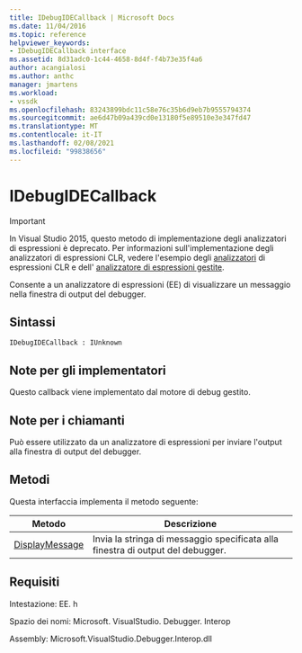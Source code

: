 ```yaml
---
title: IDebugIDECallback | Microsoft Docs
ms.date: 11/04/2016
ms.topic: reference
helpviewer_keywords:
- IDebugIDECallback interface
ms.assetid: 8d31adc0-1c44-4658-8d4f-f4b73e35f4a6
author: acangialosi
ms.author: anthc
manager: jmartens
ms.workload:
- vssdk
ms.openlocfilehash: 83243899bdc11c58e76c35b6d9eb7b9555794374
ms.sourcegitcommit: ae6d47b09a439cd0e13180f5e89510e3e347fd47
ms.translationtype: MT
ms.contentlocale: it-IT
ms.lasthandoff: 02/08/2021
ms.locfileid: "99838656"
---
```

# <a name="idebugidecallback"></a>IDebugIDECallback
> [!IMPORTANT]
> In Visual Studio 2015, questo metodo di implementazione degli analizzatori di espressioni è deprecato. Per informazioni sull'implementazione degli analizzatori di espressioni CLR, vedere l'esempio degli [analizzatori](https://github.com/Microsoft/ConcordExtensibilitySamples/wiki/CLR-Expression-Evaluators) di espressioni CLR e dell' [analizzatore di espressioni gestite](https://github.com/Microsoft/ConcordExtensibilitySamples/wiki/Managed-Expression-Evaluator-Sample).

 Consente a un analizzatore di espressioni (EE) di visualizzare un messaggio nella finestra di output del debugger.

## <a name="syntax"></a>Sintassi

```
IDebugIDECallback : IUnknown
```

## <a name="notes-for-implementers"></a>Note per gli implementatori
 Questo callback viene implementato dal motore di debug gestito.

## <a name="notes-for-callers"></a>Note per i chiamanti
 Può essere utilizzato da un analizzatore di espressioni per inviare l'output alla finestra di output del debugger.

## <a name="methods"></a>Metodi
 Questa interfaccia implementa il metodo seguente:

|Metodo|Descrizione|
|------------|-----------------|
|[DisplayMessage](../../../extensibility/debugger/reference/idebugidecallback-displaymessage.md)|Invia la stringa di messaggio specificata alla finestra di output del debugger.|

## <a name="requirements"></a>Requisiti
 Intestazione: EE. h

 Spazio dei nomi: Microsoft. VisualStudio. Debugger. Interop

 Assembly: Microsoft.VisualStudio.Debugger.Interop.dll
